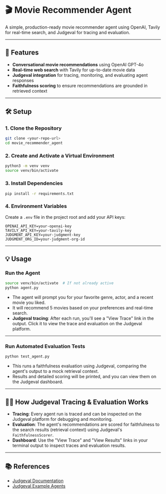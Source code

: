 # 🎬 Movie Recommender Agent

A simple, production-ready movie recommender agent using OpenAI, Tavily for real-time search, and Judgeval for tracing and evaluation.

---

## 🚀 Features

- **Conversational movie recommendations** using OpenAI GPT-4o
- **Real-time web search** with Tavily for up-to-date movie data
- **Judgeval integration** for tracing, monitoring, and evaluating agent responses
- **Faithfulness scoring** to ensure recommendations are grounded in retrieved context

---

## 🛠️ Setup

### 1. Clone the Repository

```bash
git clone <your-repo-url>
cd movie_recommender_agent
```

### 2. Create and Activate a Virtual Environment

```bash
python3 -m venv venv
source venv/bin/activate
```

### 3. Install Dependencies

```bash
pip install -r requirements.txt
```

### 4. Environment Variables

Create a `.env` file in the project root and add your API keys:

```
OPENAI_API_KEY=your-openai-key
TAVILY_API_KEY=your-tavily-key
JUDGMENT_API_KEY=your-judgment-key
JUDGMENT_ORG_ID=your-judgment-org-id
```

---

## 💡 Usage

### Run the Agent

```bash
source venv/bin/activate  # If not already active
python agent.py
```

- The agent will prompt you for your favorite genre, actor, and a recent movie you liked.
- It will recommend 5 movies based on your preferences and real-time search.
- **Judgeval tracing**: After each run, you'll see a "View Trace" link in the output. Click it to view the trace and evaluation on the Judgeval platform.

---

### Run Automated Evaluation Tests

```bash
python test_agent.py
```

- This runs a faithfulness evaluation using Judgeval, comparing the agent's output to a mock retrieval context.
- Results and detailed scoring will be printed, and you can view them on the Judgeval dashboard.

---

## 🧑‍💻 How Judgeval Tracing & Evaluation Works

- **Tracing**: Every agent run is traced and can be inspected on the Judgeval platform for debugging and monitoring.
- **Evaluation**: The agent's recommendations are scored for faithfulness to the search results (retrieval context) using Judgeval's `FaithfulnessScorer`.
- **Dashboard**: Use the "View Trace" and "View Results" links in your terminal output to inspect traces and evaluation results.

---

## 📚 References

- [Judgeval Documentation](https://docs.judgmentlabs.ai/documentation)
- [Judgeval Example Agents](https://github.com/JudgmentLabs/judgment-cookbook)


